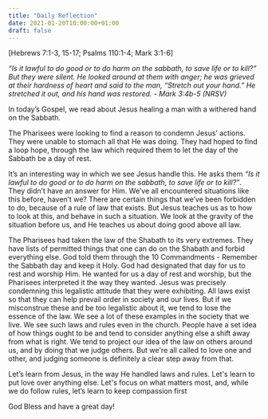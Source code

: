```yaml
---
title: "Daily Reflection"
date: 2021-01-20T10:00:00+01:00
draft: false
---
```


[Hebrews 7:1-3, 15-17; Psalms 110:1-4; Mark 3:1-6]

_“Is it lawful to do good or to do harm on the sabbath, to save life or to kill?” But they were silent. He looked around at them with anger; he was grieved at their hardness of heart and said to the man, “Stretch out your hand.” He stretched it out, and his hand was restored. - Mark 3:4b-5 (NRSV)_

In today’s Gospel, we read about Jesus healing a man with a withered hand on the Sabbath.

The Pharisees were looking to find a reason to condemn Jesus’ actions. They were unable to stomach all that He was doing. They had hoped to find a loop hope, through the law which required them to let the day of the Sabbath be a day of rest.

It’s an interesting way in which we see Jesus handle this. He asks them _“Is it lawful to do good or to do harm on the sabbath, to save life or to kill?”_. They didn’t have an answer for Him. We’ve all encountered situations like this before, haven’t we? There are certain things that we’ve been forbidden to do, because of a rule of law that exists. But Jesus teaches us as to how to look at this, and behave in such a situation. We look at the gravity of the situation before us, and He teaches us about doing good above all law.

The Pharisees had taken the law of the Shabath to its very extremes. They have lists of permitted things that one can do on the Shabath and forbid everything else. God told them through the 10 Commandments - Remember the Sabbath day and keep it Holy. God had designated that day for us to rest and worship Him. He wanted for us a day of rest and worship, but the Pharisees interpreted it the way they wanted. Jesus was precisely condemning this legalistic attitude that they were exhibiting. All laws exist so that they can help prevail order in society and our lives. But if we misconstrue these and be too legalistic about it, we tend to lose the essence of the law. We see a lot of these examples in the society that we live. We see such laws and rules even in the church. People have a set idea of how things ought to be and tend to consider anything else a shift away from what is right. We tend to project our idea of the law on others around us, and by doing that we judge others. But we're all called to love one and other, and judging someone is definitely a clear step away from that.

Let’s learn from Jesus, in the way He handled laws and rules. Let's learn to put love over anything else. Let's focus on what matters most, and, while we do follow rules, let’s learn to keep compassion first

God Bless and have a great day!